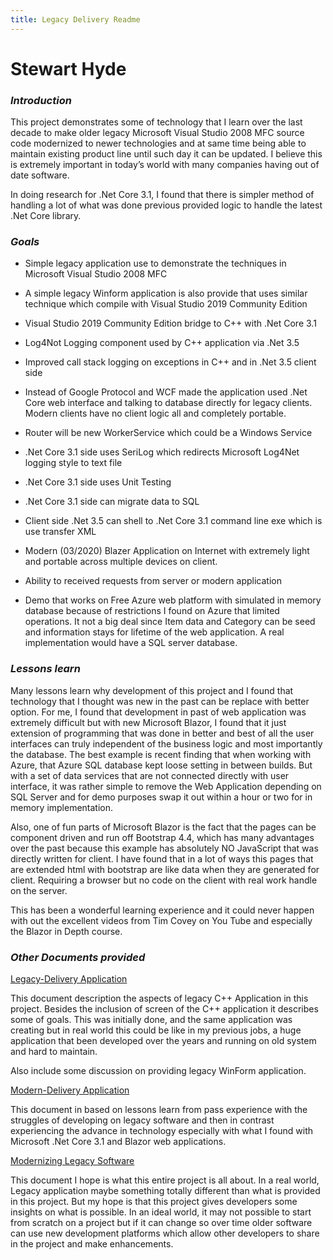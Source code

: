 ```yaml
---
title: Legacy Delivery Readme
---
```


Stewart Hyde
============

### *Introduction*

This project demonstrates some of technology that I learn over the last decade
to make older legacy Microsoft Visual Studio 2008 MFC source code modernized to
newer technologies and at same time being able to maintain existing product line
until such day it can be updated. I believe this is extremely important in
today’s world with many companies having out of date software.

In doing research for .Net Core 3.1, I found that there is simpler method of
handling a lot of what was done previous provided logic to handle the latest
.Net Core library.

### *Goals*

-   Simple legacy application use to demonstrate the techniques in Microsoft
    Visual Studio 2008 MFC

-   A simple legacy Winform application is also provide that uses similar
    technique which compile with Visual Studio 2019 Community Edition

-   Visual Studio 2019 Community Edition bridge to C++ with .Net Core 3.1

-   Log4Not Logging component used by C++ application via .Net 3.5

-   Improved call stack logging on exceptions in C++ and in .Net 3.5 client side

-   Instead of Google Protocol and WCF made the application used .Net Core web
    interface and talking to database directly for legacy clients. Modern
    clients have no client logic all and completely portable.

-   Router will be new WorkerService which could be a Windows Service

-   .Net Core 3.1 side uses SeriLog which redirects Microsoft Log4Net logging
    style to text file

-   .Net Core 3.1 side uses Unit Testing

-   .Net Core 3.1 side can migrate data to SQL

-   Client side .Net 3.5 can shell to .Net Core 3.1 command line exe which is
    use transfer XML

-   Modern (03/2020) Blazer Application on Internet with extremely light and
    portable across multiple devices on client.

-   Ability to received requests from server or modern application

-   Demo that works on Free Azure web platform with simulated in memory database
    because of restrictions I found on Azure that limited operations. It not a
    big deal since Item data and Category can be seed and information stays for
    lifetime of the web application. A real implementation would have a SQL
    server database.

### *Lessons learn*

Many lessons learn why development of this project and I found that technology
that I thought was new in the past can be replace with better option. For me, I
found that development in past of web application was extremely difficult but
with new Microsoft Blazor, I found that it just extension of programming that
was done in better and best of all the user interfaces can truly independent of
the business logic and most importantly the database. The best example is recent
finding that when working with Azure, that Azure SQL database kept loose setting
in between builds. But with a set of data services that are not connected
directly with user interface, it was rather simple to remove the Web Application
depending on SQL Server and for demo purposes swap it out within a hour or two
for in memory implementation.

Also, one of fun parts of Microsoft Blazor is the fact that the pages can be
component driven and run off Bootstrap 4.4, which has many advantages over the
past because this example has absolutely NO JavaScript that was directly written
for client. I have found that in a lot of ways this pages that are extended html
with bootstrap are like data when they are generated for client. Requiring a
browser but no code on the client with real work handle on the server.

This has been a wonderful learning experience and it could never happen with out
the excellent videos from Tim Covey on You Tube and especially the Blazor in
Depth course.

### *Other Documents provided*

[Legacy-Delivery Application](Legacy-Application.md)

This document description the aspects of legacy C++ Application in this project.
Besides the inclusion of screen of the C++ application it describes some of
goals. This was initially done, and the same application was creating but in
real world this could be like in my previous jobs, a huge application that been
developed over the years and running on old system and hard to maintain.

Also include some discussion on providing legacy WinForm application.

[Modern-Delivery Application](Modern-Application.md)

This document in based on lessons learn from pass experience with the struggles
of developing on legacy software and then in contrast experiencing the advance
in technology especially with what I found with Microsoft .Net Core 3.1 and
Blazor web applications.

[Modernizing Legacy Software](Modernizing-Legacy-Software.md)

This document I hope is what this entire project is all about. In a real world,
Legacy application maybe something totally different than what is provided in
this project. But my hope is that this project gives developers some insights on
what is possible. In an ideal world, it may not possible to start from scratch
on a project but if it can change so over time older software can use new
development platforms which allow other developers to share in the project and
make enhancements.
